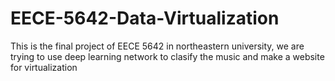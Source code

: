 # EECE-5642-Data-Virtualization
This is the final project of EECE 5642 in northeastern university, we are trying to use deep learning network to clasify the music and make a website for virtualization
